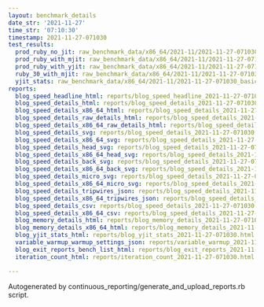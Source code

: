 ```yaml
---
layout: benchmark_details
date_str: '2021-11-27'
time_str: '07:10:30'
timestamp: 2021-11-27-071030
test_results:
  prod_ruby_no_jit: raw_benchmark_data/x86_64/2021-11/2021-11-27-071030_basic_benchmark_prod_ruby_no_jit.json
  prod_ruby_with_mjit: raw_benchmark_data/x86_64/2021-11/2021-11-27-071030_basic_benchmark_prod_ruby_with_mjit.json
  prod_ruby_with_yjit: raw_benchmark_data/x86_64/2021-11/2021-11-27-071030_basic_benchmark_prod_ruby_with_yjit.json
  ruby_30_with_mjit: raw_benchmark_data/x86_64/2021-11/2021-11-27-071030_basic_benchmark_ruby_30_with_mjit.json
  yjit_stats: raw_benchmark_data/x86_64/2021-11/2021-11-27-071030_basic_benchmark_yjit_stats.json
reports:
  blog_speed_headline_html: reports/blog_speed_headline_2021-11-27-071030.html
  blog_speed_details_html: reports/blog_speed_details_2021-11-27-071030.html
  blog_speed_details_x86_64_html: reports/blog_speed_details_2021-11-27-071030.x86_64.html
  blog_speed_details_raw_details_html: reports/blog_speed_details_2021-11-27-071030.raw_details.html
  blog_speed_details_x86_64_raw_details_html: reports/blog_speed_details_2021-11-27-071030.x86_64.raw_details.html
  blog_speed_details_svg: reports/blog_speed_details_2021-11-27-071030.svg
  blog_speed_details_x86_64_svg: reports/blog_speed_details_2021-11-27-071030.x86_64.svg
  blog_speed_details_head_svg: reports/blog_speed_details_2021-11-27-071030.head.svg
  blog_speed_details_x86_64_head_svg: reports/blog_speed_details_2021-11-27-071030.x86_64.head.svg
  blog_speed_details_back_svg: reports/blog_speed_details_2021-11-27-071030.back.svg
  blog_speed_details_x86_64_back_svg: reports/blog_speed_details_2021-11-27-071030.x86_64.back.svg
  blog_speed_details_micro_svg: reports/blog_speed_details_2021-11-27-071030.micro.svg
  blog_speed_details_x86_64_micro_svg: reports/blog_speed_details_2021-11-27-071030.x86_64.micro.svg
  blog_speed_details_tripwires_json: reports/blog_speed_details_2021-11-27-071030.tripwires.json
  blog_speed_details_x86_64_tripwires_json: reports/blog_speed_details_2021-11-27-071030.x86_64.tripwires.json
  blog_speed_details_csv: reports/blog_speed_details_2021-11-27-071030.csv
  blog_speed_details_x86_64_csv: reports/blog_speed_details_2021-11-27-071030.x86_64.csv
  blog_memory_details_html: reports/blog_memory_details_2021-11-27-071030.html
  blog_memory_details_x86_64_html: reports/blog_memory_details_2021-11-27-071030.x86_64.html
  blog_yjit_stats_html: reports/blog_yjit_stats_2021-11-27-071030.html
  variable_warmup_warmup_settings_json: reports/variable_warmup_2021-11-27-071030.warmup_settings.json
  blog_exit_reports_bench_list_html: reports/blog_exit_reports_2021-11-27-071030.bench_list.html
  iteration_count_html: reports/iteration_count_2021-11-27-071030.html

---
```

Autogenerated by continuous_reporting/generate_and_upload_reports.rb script.
